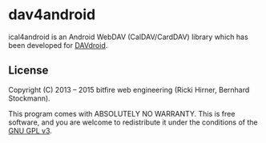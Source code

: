 
# dav4android

ical4android is an Android WebDAV (CalDAV/CardDAV) library which has
been developed for [DAVdroid](https://davdroid.bitfire.at).


## License 

Copyright (C) 2013 – 2015 bitfire web engineering (Ricki Hirner, Bernhard Stockmann).

This program comes with ABSOLUTELY NO WARRANTY. This is free software, and you are welcome
to redistribute it under the conditions of the [GNU GPL v3](https://www.gnu.org/licenses/gpl-3.0.html).

